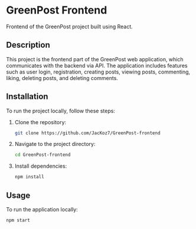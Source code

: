 # GreenPost Frontend

Frontend of the GreenPost project built using React.

## Description

This project is the frontend part of the GreenPost web application, which communicates with the backend via API. The application includes features such as user login, registration, creating posts, viewing posts, commenting, liking, deleting posts, and deleting comments.

## Installation

To run the project locally, follow these steps:

1. Clone the repository:
    ```bash
    git clone https://github.com/JacKoz7/GreenPost-frontend
    ```
2. Navigate to the project directory:
    ```bash
    cd GreenPost-frontend
    ```
3. Install dependencies:
    ```bash
    npm install
    ```

## Usage

To run the application locally:
```bash
npm start